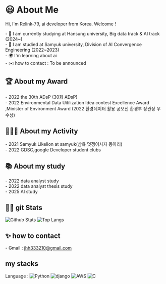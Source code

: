 # 😃 About Me

Hi, I'm Relink-79, ai developer from Korea. Welcome !

\- 🏫 I am currently studying at Hansung university, Big data track & AI track (2024~)  
\- 🤫 I am studied at Samyuk university, Division of AI Convergence Engineering (2022~2023)  
\- 🌍 I'm learning about ai  
\- ✉️ how to contact : To be announced  

## 🏆 About my Award
\- 2022 the 30th ADsP (30회 ADsP)  
\- 2022 Environmental Data Uitilization Idea contest Excellence Award ,Minister of Environment Award (2022 환경데이터 활용 공모전 환경부 장관상 우수상)  

## 👩🏻‍💻 About my Activity
\- 2021 Samyuk Likelion at samyuk(삼육 멋쟁이사자 동아리)  
\- 2022 GDSC,google Developer student clubs  
   
## 📚 About my study  
\- 2022 data analyst study  
\- 2022 data analyst thesis study  
\- 2025 AI study  

## 👨‍💻 git Stats

![Github Stats](https://github-readme-stats.vercel.app/api?username=relink-79)
![Top Langs](https://github-readme-stats.vercel.app/api/top-langs/?username=relink-79)

## ✨ how to contact
\- Gmail : jhh333210@gmail.com

## my stacks

<p>
Language :   
<img alt="Python" src ="https://img.shields.io/badge/Python-3776AB.svg?&style=plastic&logo=Python&logoColor=white"/>
<img alt="django" src ="https://img.shields.io/badge/django-092E20.svg?&style=plastic&logo=django&logoColor=white"/>
<img alt="AWS" src ="https://img.shields.io/badge/AWS-FF9900.svg?&style=plastic&logo=amazonwebservices&logoColor=white"/>
<img alt="C" src ="https://img.shields.io/badge/C-A8B9CC.svg?&style=plastic&logo=C&logoColor=white"/>
</p>

